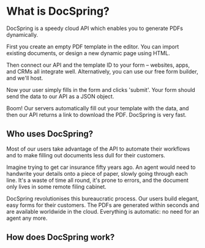 # What is DocSpring?

DocSpring is a speedy cloud API which enables you to generate PDFs dynamically.

First you create an empty PDF template in the editor. You can import existing documents, or design a new dynamic page using HTML.

Then connect our API and the template ID to your form – websites, apps, and CRMs all integrate well. Alternatively, you can use our free form builder, and we'll host.

Now your user simply fills in the form and clicks 'submit'. Your form should send the data to our API as a JSON object.

Boom! Our servers automatically fill out your template with the data, and then our API returns a link to download the PDF. DocSpring is very fast.

## Who uses DocSpring?

Most of our users take advantage of the API to automate their workflows and to make filling out documents less dull for their customers.

Imagine trying to get car insurance fifty years ago. An agent would need to handwrite your details onto a piece of paper, slowly going through each line. It's a waste of time all round, it's prone to errors, and the document only lives in some remote filing cabinet.

DocSpring revolutionises this bureaucratic process. Our users build elegant, easy forms for their customers. The PDFs are generated within seconds and are available worldwide in the cloud. Everything is automatic: no need for an agent any more.

## How does DocSpring work?

